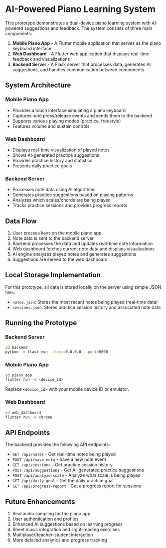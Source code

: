 # AI-Powered Piano Learning System

This prototype demonstrates a dual-device piano learning system with AI-powered suggestions and feedback. The system consists of three main components:

1. **Mobile Piano App** - A Flutter mobile application that serves as the piano keyboard interface
2. **Web Dashboard** - A Flutter web application that displays real-time feedback and visualizations
3. **Backend Server** - A Flask server that processes data, generates AI suggestions, and handles communication between components

## System Architecture

### Mobile Piano App
- Provides a touch interface simulating a piano keyboard
- Captures note press/release events and sends them to the backend
- Supports various playing modes (practice, freestyle)
- Features volume and sustain controls

### Web Dashboard
- Displays real-time visualization of played notes
- Shows AI-generated practice suggestions
- Provides practice history and statistics
- Presents daily practice goals

### Backend Server
- Processes note data using AI algorithms
- Generates practice suggestions based on playing patterns
- Analyzes which scales/chords are being played
- Tracks practice sessions and provides progress reports

## Data Flow
1. User presses keys on the mobile piano app
2. Note data is sent to the backend server
3. Backend processes the data and updates real-time note information
4. Web dashboard fetches current note data and displays visualizations
5. AI engine analyzes played notes and generates suggestions
6. Suggestions are served to the web dashboard

## Local Storage Implementation
For this prototype, all data is stored locally on the server using simple JSON files:
- `notes.json`: Stores the most recent notes being played (real-time data)
- `sessions.json`: Stores practice session history and associated note data

## Running the Prototype

### Backend Server
```bash
cd backend
python -m flask run --host=0.0.0.0 --port=5000
```

### Mobile Piano App
```bash
cd piano_app
flutter run -d <device_id>
```
Replace `<device_id>` with your mobile device ID or emulator.

### Web Dashboard
```bash
cd web_dashboard
flutter run -d chrome
```

## API Endpoints

The backend provides the following API endpoints:

- `GET /api/notes` - Get real-time notes being played
- `POST /api/save-note` - Save a new note event
- `GET /api/sessions` - Get practice session history
- `POST /api/suggestions` - Get AI-generated practice suggestions
- `POST /api/analyze-scale` - Analyze what scale is being played
- `GET /api/daily-goal` - Get the daily practice goal
- `GET /api/progress-report` - Get a progress report for sessions

## Future Enhancements

1. Real audio sampling for the piano app
2. User authentication and profiles
3. Enhanced AI suggestions based on learning progress
4. Sheet music integration and sight-reading exercises
5. Multiplayer/teacher-student interaction
6. More detailed analytics and progress tracking